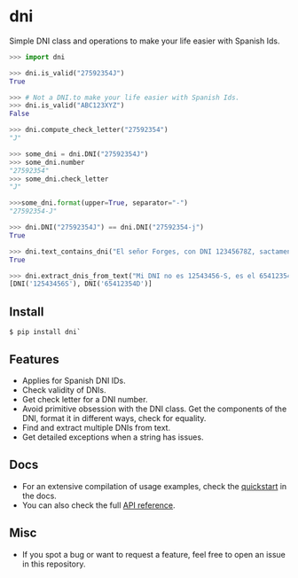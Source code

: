 # dni
Simple DNI class and operations to make your life easier with Spanish Ids.

```python
>>> import dni

>>> dni.is_valid("27592354J")
True

>>> # Not a DNI.to make your life easier with Spanish Ids.
>>> dni.is_valid("ABC123XYZ")
False

>>> dni.compute_check_letter("27592354")
"J"

>>> some_dni = dni.DNI("27592354J")
>>> some_dni.number
"27592354"
>>> some_dni.check_letter
"J"

>>>some_dni.format(upper=True, separator="-")
"27592354-J"

>>> dni.DNI("27592354J") == dni.DNI("27592354-j")
True

>>> dni.text_contains_dni("El señor Forges, con DNI 12345678Z, sactamente.")
True

>>> dni.extract_dnis_from_text("Mi DNI no es 12543456-S, es el 65412354-D.")
[DNI('12543456S'), DNI('65412354D')]
```

## Install

```shell
$ pip install dni`
```

## Features

- Applies for Spanish DNI IDs.
- Check validity of DNIs.
- Get check letter for a DNI number.
- Avoid primitive obsession with the DNI class. Get the components of the DNI, 
  format it in different ways, check for equality.
- Find and extract multiple DNIs from text.
- Get detailed exceptions when a string has issues.


## Docs

- For an extensive compilation of usage examples, check the
  [quickstart](https://dni.readthedocs.io/en/latest/quickstart.html) 
  in the docs.
- You can also check the full [API reference](https://dni.readthedocs.io/en/latest/api_reference.html).

## Misc

- If you spot a bug or want to request a feature, feel free to open an issue in
  this repository.
